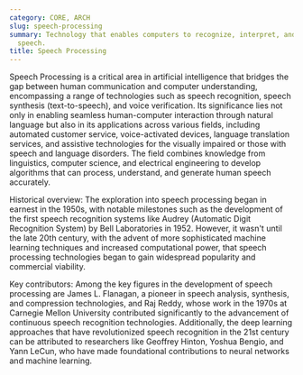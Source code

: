 ```yaml
---
category: CORE, ARCH
slug: speech-processing
summary: Technology that enables computers to recognize, interpret, and generate human
  speech.
title: Speech Processing
---
```


Speech Processing is a critical area in artificial intelligence that bridges the gap between human communication and computer understanding, encompassing a range of technologies such as speech recognition, speech synthesis (text-to-speech), and voice verification. Its significance lies not only in enabling seamless human-computer interaction through natural language but also in its applications across various fields, including automated customer service, voice-activated devices, language translation services, and assistive technologies for the visually impaired or those with speech and language disorders. The field combines knowledge from linguistics, computer science, and electrical engineering to develop algorithms that can process, understand, and generate human speech accurately.

Historical overview: The exploration into speech processing began in earnest in the 1950s, with notable milestones such as the development of the first speech recognition systems like Audrey (Automatic Digit Recognition System) by Bell Laboratories in 1952. However, it wasn't until the late 20th century, with the advent of more sophisticated machine learning techniques and increased computational power, that speech processing technologies began to gain widespread popularity and commercial viability.

Key contributors: Among the key figures in the development of speech processing are James L. Flanagan, a pioneer in speech analysis, synthesis, and compression technologies, and Raj Reddy, whose work in the 1970s at Carnegie Mellon University contributed significantly to the advancement of continuous speech recognition technologies. Additionally, the deep learning approaches that have revolutionized speech recognition in the 21st century can be attributed to researchers like Geoffrey Hinton, Yoshua Bengio, and Yann LeCun, who have made foundational contributions to neural networks and machine learning.